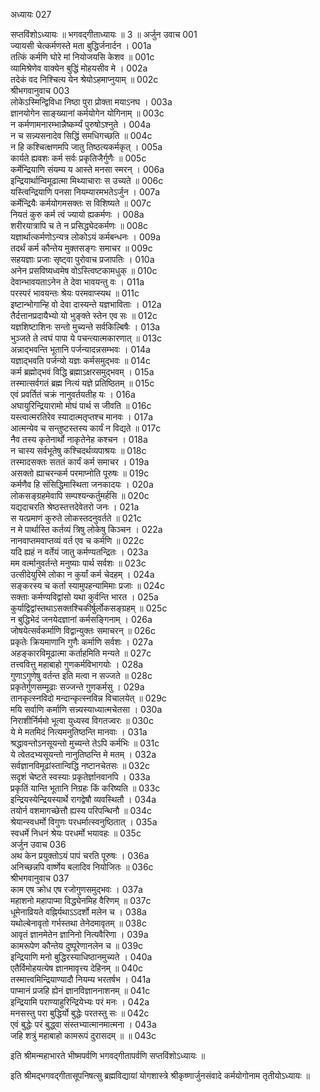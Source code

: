 अध्यायः 027

सप्तविंशोऽध्यायः ॥ भगवद्गीताध्यायः ॥ 3 ॥
अर्जुन उवाच 	001  
ज्यायसी चेत्कर्मणस्ते मता बुद्धिर्जनार्दन ।	001a  
तत्किं कर्मणि घोरे मां नियोजयसि केशव ॥	001c  
व्यामिश्रेणेव वाक्येन बुद्धिं मोहयसीव मे ।	002a  
तदेकं वद निश्चित्य येन श्रेयोऽहमाप्नुयाम् ॥	002c  
श्रीभगवानुवाच 	003  
लोकेऽस्मिन्द्विविधा निष्ठा पुरा प्रोक्ता मयाऽनघ ।	003a  
ज्ञानयोगेन साङ्ख्यानां कर्मयोगेन योगिनाम् ॥	003c  
न कर्मणामनारम्भान्नैष्कर्म्यं पुरुषोऽश्नुते ।	004a  
न च सन्न्यसनादेव सिद्धिं समधिगच्छति ॥	004c  
न हि कश्चित्क्षणमपि जातु तिष्ठत्यकर्मकृत् ।	005a  
कार्यते ह्यवशः कर्म सर्वः प्रकृतिजैर्गुणैः ॥	005c  
कर्मेन्द्रियाणि संयम्य य आस्ते मनसा स्मरन् ।	006a  
इन्द्रियार्थान्विमूढात्मा मिथ्याचाराः स उच्यते ॥	006c  
यस्त्विन्द्रियाणि पनसा नियम्यारमभतेऽर्जुन ।	007a  
कर्मेन्द्रियैः कर्मयोगमसक्तः स विशिष्यते ॥	007c  
नियतं कुरु कर्म त्वं ज्यायो ह्यकर्मणः ।	008a  
शरीरयात्रापि च ते न प्रसिद्ध्येदकर्मणः ॥	008c  
यज्ञार्थात्कर्मणोऽन्यत्र लोकोऽयं कर्मबन्धनः ।	009a  
तदर्थं कर्म कौन्तेय मुक्तसङ्गः समाचर ॥	009c  
सहयज्ञाः प्रजाः सृष्ट्वा पुरोवाच प्रजापतिः ।	010a  
अनेन प्रसविष्यध्वमेष वोऽस्त्विष्टकामधुक् ॥	010c  
देवान्भावयताऽनेन ते देवा भावयन्तु वः ।	011a  
परस्परं भावयन्तः श्रेयः परमवाप्स्यथ ॥	011c  
इष्टान्भोगान्हि वो देवा दास्यन्ते यज्ञभाविताः ।	012a  
तैर्दत्तानप्रदायैभ्यो यो भुङ्क्ते स्तेन एव सः ॥	012c  
यज्ञशिष्टाशिनः सन्तो मुच्यन्ते सर्वकिल्बिषैः ।	013a  
भुञ्जते ते त्वघं पापा ये पचन्त्यात्मकारणात् ॥	013c  
अन्नाद्भवन्ति भूतानि पर्जन्यादन्नसम्भवः ।	014a  
यज्ञाद्भवति पर्जन्यो यज्ञः कर्मसमुद्भवः ॥	014c  
कर्म ब्रह्मोद्भवं विद्धि ब्रह्माऽक्षरसमुद्भवम् ।	015a  
तस्मात्सर्वगतं ब्रह्म नित्यं यज्ञे प्रतिष्ठितम् ॥	015c  
एवं प्रवर्तितं चक्रं नानुवर्तयतीह यः ।	016a  
अघायुरिन्द्रियारामो मोघं पार्थ स जीवति ॥	016c  
यस्त्वात्मरतिरेव स्यादात्मतृप्तश्च मानवः ।	017a  
आत्मन्येव च सन्तुष्टस्तस्य कार्यं न विद्यते ॥	017c  
नैव तस्य कृतेनार्थो नाकृतेनेह कश्चन ।	018a  
न चास्य सर्वभूतेषु कश्चिदर्थव्यपाश्रयः ॥	018c  
तस्मादसक्तः सततं कार्यं कर्म समाचर ।	019a  
असक्तो ह्याचरन्कर्म परमाप्नोति पूरुषः ॥	019c  
कर्मणैव हि संसिद्धिमास्थिता जनकादयः ।	020a  
लोकसङ्ग्रहमेवापि सम्पश्यन्कर्तुमर्हसि ॥	020c  
यद्यदाचरति श्रेष्ठस्तत्तदेवेतरो जनः ।	021a  
स यत्प्रमाणं कुरुते लोकस्तदनुवर्तते ॥	021c  
न मे पार्थास्ति कर्तव्यं त्रिषु लोकेषु किञ्चन ।	022a  
नानवाप्तमवाप्तव्यं वर्त एव च कर्मणि ॥	022c  
यदि ह्यहं न वर्तेयं जातु कर्मण्यतन्द्रितः ।	023a  
मम वर्त्मानुवर्तन्ते मनुष्याः पार्थ सर्वशः ॥	023c  
उत्सीदेयुरिमे लोका न कुर्यां कर्म चेदहम् ।	024a  
सङ्करस्य च कर्ता स्यामुपहन्यामिमाः प्रजाः ॥	024c  
सक्ताः कर्मण्यविद्वांसो यथा कुर्वन्ति भारत ।	025a  
कुर्याद्विद्वांस्तथाऽसक्तश्चिकीर्षुर्लोकसङ्ग्रहम् ॥	025c  
न बुद्धिभेदं जनयेदज्ञानां कर्मसङ्गिनाम् ।	026a  
जोषयेत्सर्वकर्माणि विद्वान्युक्तः समाचरन् ॥	026c  
प्रकृतेः क्रियमाणानि गुणैः कर्माणि सर्वशः ।	027a  
अहङ्कारविमूढात्मा कर्ताहमिति मन्यते ॥	027c  
तत्त्ववित्तु महाबाहो गुणकर्मविभागयोः ।	028a  
गुणाऽगुणेषु वर्तन्त इति मत्वा न सज्जते ॥	028c  
प्रकृतेर्गुणसम्मूढाः सज्जन्ते गुणकर्मसु ।	029a  
तानकृत्स्नविदो मन्दान्कृत्स्नविन्न विचालयेत् ॥	029c  
मयि सर्वाणि कर्माणि सन्न्यस्याध्यात्मचेतसा ।	030a  
निराशीर्निर्ममो भूत्वा युध्यस्व विगतज्वरः ॥	030c  
ये मे मतमिदं नित्यमनुतिष्ठन्ति मानवाः ।	031a  
श्रद्धावन्तोऽनसूयन्तो मुच्यन्ते तेऽपि कर्मभिः ॥	031c  
ये त्वेतदभ्यसूयन्तो नानुतिष्ठन्ति मे मतम् ।	032a  
सर्वज्ञानविमूढांस्तान्विद्धि नष्टानचेतसः ॥	032c  
सदृशं चेष्टते स्वस्याः प्रकृतेर्ज्ञानवानपि ।	033a  
प्रकृतिं यान्ति भूतानि निग्रहः किं करिष्यति ॥	033c  
इन्द्रियस्येन्द्रियस्यार्थे रागद्वेषौ व्यवस्थितौ ।	034a  
तयोर्न वशमागच्छेत्तौ ह्यस्य परिपन्थिनौ ॥	034c  
श्रेयान्स्वधर्मो विगुणः परधर्मात्स्वनुष्ठितात् ।	035a  
स्वधर्मे निधनं श्रेयः परधर्मो भयावहः ॥	035c  
अर्जुन उवाच 	036  
अथ केन प्रयुक्तोऽयं पापं चरति पूरुषः ।	036a  
अनिच्छन्नपि वार्ष्णेय बलादिव नियोजितः ॥	036c  
श्रीभगवानुवाच 	037  
काम एष क्रोध एष रजोगुणसमुद्भवः ।	037a  
महाशनो महापाप्मा विद्ध्येनमिह वैरिणम् ॥	037c  
धूमेनाव्रियते वह्निर्यथाऽऽदर्शो मलेन च ।	038a  
यथोल्बेनावृतो गर्भस्तथा तेनेदमावृतम् ॥	038c  
आवृतं ज्ञानमेतेन ज्ञानिनो नित्यवैरिणा ।	039a  
कामरूपेण कौन्तेय दुष्पूरेणानलेन च ॥	039c  
इन्द्रियाणि मनो बुद्धिरस्याधिष्ठानमुच्यते ।	040a  
एतैर्विमोहयत्येष ज्ञानमावृत्त्य देहिनम् ॥	040c  
तस्मात्त्वमिन्द्रियाण्यादौ नियम्य भरतर्षभ ।	041a  
पाप्मानं प्रजहि ह्येनं ज्ञानविज्ञाननाशनम् ॥	041c  
इन्द्रियामि पराण्याहुरिन्द्रियेभ्यः परं मनः ।	042a  
मनसस्तु परा बुद्धिर्यो बुद्धेः परतस्तु सः ॥	042c  
एवं बुद्धेः परं बुद्ध्वा संस्तभ्यात्मानमात्मना ।	043a  
जहि शत्रुं महाबाहो कामरूपं दुरासदम् ॥ ॥	043c  

इति श्रीमन्महाभारते भीष्मपर्वणि भगवद्गीतापर्वणि सप्तविंशोऽध्यायः ॥

इति श्रीमद्भगवद्गीतासूपनिषत्सु ब्रह्मविद्यायां योगशास्त्रे श्रीकृष्णार्जुनसंवादे कर्मयोगोनाम तृतीयोऽध्यायः ॥

